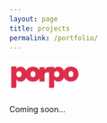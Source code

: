 ```yaml
---
layout: page
title: projects
permalink: /portfolio/
---
```

<div id="rcorn">
<img src = "/src/porpo.png"
    style = "
    max-width: 25%;
    height: auto;
    ">
<p>Coming soon...</p>
</div>